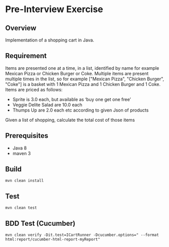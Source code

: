 # Pre-Interview Exercise

## Overview
Implementation of a shopping cart in Java.

## Requirement
Items are presented one at a time, in a list, identified by name for example   Mexican Pizza or Chicken Burger or Coke. Multiple items are present multiple times in the list, so for example ["Mexican Pizza", "Chicken Burger", "Coke"] is a basket with  1 Mexican Pizza and 1 Chicken Burger and 1 Coke.
Items are priced as follows: 
- Sprite is 3.0 each, but available as ‘buy one get one free’
- Veggie Delite Salad are 10.0 each
- Thumps Up are 2.0 each etc according to given Json of products

Given a list of shopping, calculate the total cost of those items

## Prerequisites
- Java 8
- maven 3

## Build
`mvn clean install`

## Test
`mvn clean test`

## BDD Test (Cucumber)
`mvn clean verify -Dit.test=ICartRunner -Dcucumber.options=" --format html:report/cucumber-html-report-myReport"`